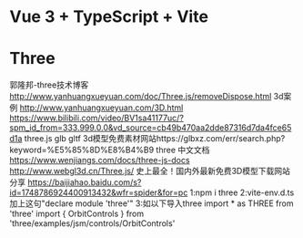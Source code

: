 # Vue 3 + TypeScript + Vite

# Three
郭隆邦-three技术博客 http://www.yanhuangxueyuan.com/doc/Three.js/removeDispose.html
3d案例 http://www.yanhuangxueyuan.com/3D.html  https://www.bilibili.com/video/BV1sa41177uc/?spm_id_from=333.999.0.0&vd_source=cb49b470aa2dde87316d7da4fce65d1a
three.js glb gltf 3d模型免费素材网站https://glbxz.com/err/search.php?keyword=%E5%85%8D%E8%B4%B9
three 中文文档 https://www.wenjiangs.com/docs/three-js-docs  http://www.webgl3d.cn/Three.js/
史上最全！国内外最新免费3D模型下载网站分享 https://baijiahao.baidu.com/s?id=1748786924400913432&wfr=spider&for=pc
1:npm i three
2:vite-env.d.ts加上这句"declare module 'three'"
3:如以下导入three
   import * as THREE from 'three'
   import { OrbitControls } from 'three/examples/jsm/controls/OrbitControls'